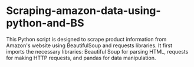 # Scraping-amazon-data-using-python-and-BS
This Python script is designed to scrape product information from Amazon's website using BeautifulSoup and requests libraries. It first imports the necessary libraries: Beautiful Soup for parsing HTML, requests for making HTTP requests, and pandas for data manipulation.

